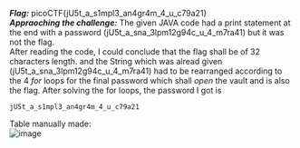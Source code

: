 ***Flag:***
picoCTF{jU5t_a_s1mpl3_an4gr4m_4_u_c79a21}
<br>
***Appraoching the challenge:***
The given JAVA code had a print statement at the end with a password 
(jU5t_a_sna_3lpm12g94c_u_4_m7ra41) but it was not the flag. <br>
After reading the code, I could conclude that the flag shall be of 32 characters length.
and the String which was alread given (jU5t_a_sna_3lpm12g94c_u_4_m7ra41) had to be rearranged according to the 4 *for* loops for the final password which shall *open* the vault and is also the flag. 
After solving the for loops, the password I got is
```
jU5t_a_s1mpl3_an4gr4m_4_u_c79a21
```
Table manually made:
<br>
![image](https://github.com/user-attachments/assets/0b042d24-2440-42a3-8d77-66fcffce13ca)
